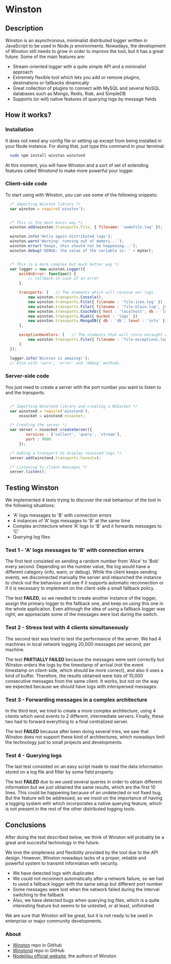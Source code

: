 Winston
===========================


## Description

Winston is an asynchronous, minimalist distributed logger written in JavaScript to be used in Node.js environments. Nowadays, the development of Winston still needs to grow in order to improve the tool, but it has a great future. Some of the main features are:

* Stream-oriented logger with a quite simple API and a minimalist approach
* Extremely flexible tool which lets you add or remove plugins, destinations or fallbacks dinamically
* Great collection of plugins to connect with MySQL and several NoSQL databases such as Mongo, Redis, Riak, and SimpleDB
* Supports (or will) native features of querying logs by message fields



## How it works?

### Installation

It does not need any config file or setting up except from being installed in your Node instance. For doing that, just type this command in your terminal:

```bash
  sudo npm install winston winstond
```

At this moment, you will have Winston and a sort of set of extending features called Winstond to make more powerful your logger.


### Client-side code

To start using with Winston, you can use some of the following snippets:

```javascript
  /* Importing Winston library */
  var winston = require('winston');


  /* This is the most basic way */
  winston.add(winston.transports.File, { filename: 'somefile.log' });

  winston.info('Hello again distributed logs');
  winston.warn('Warning: running out of memory...');
  winston.error('Ooops, this should not be happening...');
  winston.debug('DEBUG: the value of the variable is: ' + myVar);


  /* This is a more complex but much better way */
  var logger = new winston.Logger({
      exitOnError: function() {
          // Callback in case of an error
      },

      transports: [   // The elements which will receive our logs
          new winston.transports.Console(),
          new winston.transports.File({ filename : 'file-json.log' })
          new winston.transports.File({ filename : 'file-plain.log', json : false })
          new winston.transports.Couchdb({ host : 'localhost', db : 'logs' })
          new winston.transports.Riak({ bucket : 'logs' })
          new winston.transports.MongoDB({ db : 'db', level : 'info' })
      ],

      exceptionHandlers: [   // The elements that will store uncaught exceptions
          new winston.transports.File({ filename : 'file-exceptions.log' })
      ]
  });

  logger.info('Winston is amazing!');
  // Also with 'warn', 'error' and 'debug' methods
```

### Server-side code

You just need to create a server with the port number you want to listen to
and the transports.

```javascript

  /* Importing Winstond library and creating a NSSocket */
  var winstond = require('winstond'),
      nssocket = winstond.nssocket;

  /* Creating the server */
  var server = nssocket.createServer({
         services : ['collect', 'query', 'stream'],
         port : 9000
      });

  /* Adding a transport to display received logs */
  server.add(winstond.transports.Console);

  /* Listening to client messages */
  server.listen();
```



## Testing Winston

We implemented 4 tests trying to discover the real behaviour of the tool in
the following situations:

* 'A' logs messages to 'B' with connection errors
* 4 instances of 'A' logs messages to 'B' at the same time
* Complex architecture where 'A' logs to 'B' and it forwards messages to 'C'
* Querying log files


### Test 1 - 'A' logs messages to 'B' with connection errors
The first test consisted on sending a random number from 'Alice' to 'Bob' every second. Depending on the number value, the log would have a different category (info, warn, or debug). While the client keeps sending events, we disconnected manually the server and relaunched the instance to check out the behaviour and see if it supports automatic reconnection or if it is necessary to implement on the client-side a small fallback policy.

The test **FAILED**, so we needed to create another instance of the logger, assign the primary logger to the fallback one, and keep on using this one in the whole application. Even although the idea of using a fallback logger was right, we appreaciate some of the messages were lost during the switch.


### Test 2 - Stress test with 4 clients simultaneously
The second test was tried to test the performance of the server. We had 4
machines in local network logging 20,000 messages per second, per machine.

The test **PARTIALLY FAILED** because the messages were sent correctly but
Winston orders the logs by the timestamp of arrival (not the event timestamp on client-side, which should be more correct), and also it uses a kind of buffer. Therefore, the results obtained were lists of 10,000 consecutive messages from the same client. It works, but not on the way we expected because we should have logs with interspersed messages.


### Test 3 - Forwarding messages in a complex architecture
In the third test, we tried to create a more complex architecture, using 4
clients which send events to 2 different, intermediate servers. Finally, these
two had to forward everything to a final centralized server.

The test **FAILED** because after been doing several tries, we saw that
Winston does not support these kind of architectures, which nowadays limit the
technology just to small projects and developments.


### Test 4 - Querying logs
The last test consisted on an easy script made to read the data information stored on a log file and filter by some field property.

The test **FAILED** due to we used several queries in order to obtain different information but we just obtained the same results, which are the first 10 lines. This could be happening because of an undetected or not fixed bug. But the feature will be addressed, so we insist on the importance of having a logging system with which incorporates a native querying feature, which is not present in the rest of the other distributed logging tools.



## Conclusions

After doing the test described below, we think of Winston will probably be a great and succesful technology in the future.

We love the simpleness and flexibility provided by the tool due to the API
design. However, Winston nowadays lacks of a proper, reliable and powerful system to
transmit information with security.

* We have detected logs with duplicates
* We could not reconnect automatically after a network failure, so we had to
  used a fallback logger with the same setup but different port number
* Some messages were lost when the network failed during the interval switching to the fallback
* Also, we have detected bugs when querying log files, which is a quite
  interesting feature but seems to be untested, or at least, unfinished

We are sure that Winston will be great, but it is not ready to be used in
enterprise or major community developments.


### About

- [Winston](https://github.com/flatiron/winston/) repo in GitHub
- [Winstond](https://github.com/flatiron/winstond/) repo in GitHub
- [Nodejitsu official website](http://nodejitsu.com/), the authors of Winston


